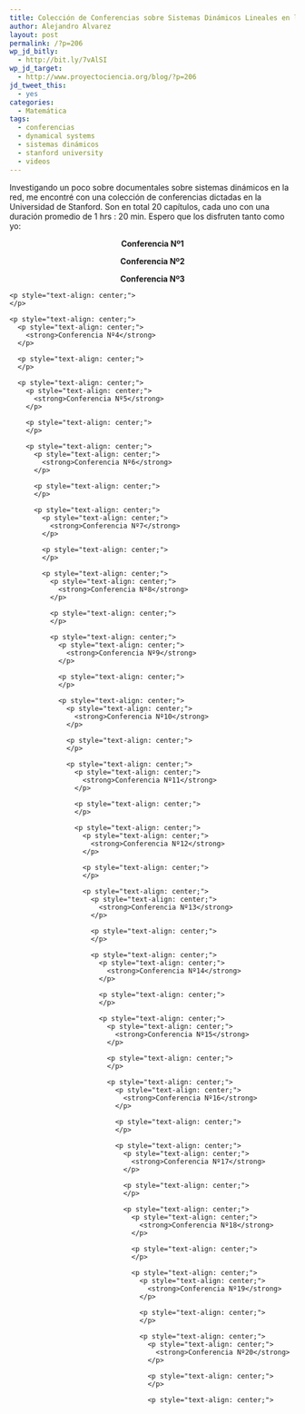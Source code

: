 ```yaml
---
title: Colección de Conferencias sobre Sistemas Dinámicos Lineales en la Universidad de Stanford
author: Alejandro Alvarez
layout: post
permalink: /?p=206
wp_jd_bitly:
  - http://bit.ly/7vAlSI
wp_jd_target:
  - http://www.proyectociencia.org/blog/?p=206
jd_tweet_this:
  - yes
categories:
  - Matemática
tags:
  - conferencias
  - dynamical systems
  - sistemas dinámicos
  - stanford university
  - videos
---
```

<p style="text-align: left;">
  Investigando un poco sobre documentales sobre sistemas dinámicos en la red, me encontré con una colección de conferencias dictadas en la Universidad de Stanford. Son en total 20 capítulos, cada uno con una duración promedio de 1 hrs : 20 min. Espero que los disfruten tanto como yo:
</p>

<p style="text-align: center;">
  <strong>Conferencia Nº1</strong>
</p>

<p style="text-align: center;">
</p>

<p style="text-align: center;">
  <p style="text-align: center;">
    <strong>Conferencia Nº2</strong>
  </p>
  
  <p style="text-align: center;">
  </p>
  
  <p style="text-align: center;">
    <p style="text-align: center;">
      <strong>Conferencia Nº3</strong>
    </p>
    
    <p style="text-align: center;">
    </p>
    
    <p style="text-align: center;">
      <p style="text-align: center;">
        <strong>Conferencia Nº4</strong>
      </p>
      
      <p style="text-align: center;">
      </p>
      
      <p style="text-align: center;">
        <p style="text-align: center;">
          <strong>Conferencia Nº5</strong>
        </p>
        
        <p style="text-align: center;">
        </p>
        
        <p style="text-align: center;">
          <p style="text-align: center;">
            <strong>Conferencia Nº6</strong>
          </p>
          
          <p style="text-align: center;">
          </p>
          
          <p style="text-align: center;">
            <p style="text-align: center;">
              <strong>Conferencia Nº7</strong>
            </p>
            
            <p style="text-align: center;">
            </p>
            
            <p style="text-align: center;">
              <p style="text-align: center;">
                <strong>Conferencia Nº8</strong>
              </p>
              
              <p style="text-align: center;">
              </p>
              
              <p style="text-align: center;">
                <p style="text-align: center;">
                  <strong>Conferencia Nº9</strong>
                </p>
                
                <p style="text-align: center;">
                </p>
                
                <p style="text-align: center;">
                  <p style="text-align: center;">
                    <strong>Conferencia Nº10</strong>
                  </p>
                  
                  <p style="text-align: center;">
                  </p>
                  
                  <p style="text-align: center;">
                    <p style="text-align: center;">
                      <strong>Conferencia Nº11</strong>
                    </p>
                    
                    <p style="text-align: center;">
                    </p>
                    
                    <p style="text-align: center;">
                      <p style="text-align: center;">
                        <strong>Conferencia Nº12</strong>
                      </p>
                      
                      <p style="text-align: center;">
                      </p>
                      
                      <p style="text-align: center;">
                        <p style="text-align: center;">
                          <strong>Conferencia Nº13</strong>
                        </p>
                        
                        <p style="text-align: center;">
                        </p>
                        
                        <p style="text-align: center;">
                          <p style="text-align: center;">
                            <strong>Conferencia Nº14</strong>
                          </p>
                          
                          <p style="text-align: center;">
                          </p>
                          
                          <p style="text-align: center;">
                            <p style="text-align: center;">
                              <strong>Conferencia Nº15</strong>
                            </p>
                            
                            <p style="text-align: center;">
                            </p>
                            
                            <p style="text-align: center;">
                              <p style="text-align: center;">
                                <strong>Conferencia Nº16</strong>
                              </p>
                              
                              <p style="text-align: center;">
                              </p>
                              
                              <p style="text-align: center;">
                                <p style="text-align: center;">
                                  <strong>Conferencia Nº17</strong>
                                </p>
                                
                                <p style="text-align: center;">
                                </p>
                                
                                <p style="text-align: center;">
                                  <p style="text-align: center;">
                                    <strong>Conferencia Nº18</strong>
                                  </p>
                                  
                                  <p style="text-align: center;">
                                  </p>
                                  
                                  <p style="text-align: center;">
                                    <p style="text-align: center;">
                                      <strong>Conferencia Nº19</strong>
                                    </p>
                                    
                                    <p style="text-align: center;">
                                    </p>
                                    
                                    <p style="text-align: center;">
                                      <p style="text-align: center;">
                                        <strong>Conferencia Nº20</strong>
                                      </p>
                                      
                                      <p style="text-align: center;">
                                      </p>
                                      
                                      <p style="text-align: center;">